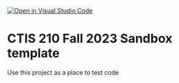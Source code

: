[![Open in Visual Studio Code](https://classroom.github.com/assets/open-in-vscode-718a45dd9cf7e7f842a935f5ebbe5719a5e09af4491e668f4dbf3b35d5cca122.svg)](https://classroom.github.com/online_ide?assignment_repo_id=11763486&assignment_repo_type=AssignmentRepo)
# CTIS 210 Fall 2023 Sandbox template

Use this project as a place to test code
